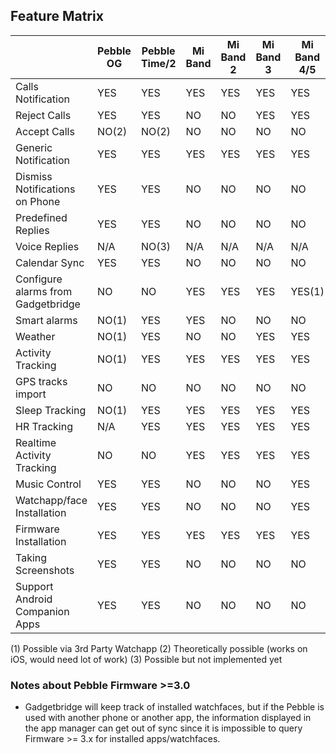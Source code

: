 ## Feature Matrix

|                                   | Pebble OG | Pebble Time/2 | Mi Band | Mi Band 2 | Mi Band 3 | Mi Band 4/5 | Amazfit Bip | Amazfit Cor |
|-----------------------------------| ----------|---------------|---------|-----------|-----------|-------------|-------------|-------------|
|Calls Notification                 | YES       | YES           | YES     | YES       | YES       | YES         | YES         | YES         |
|Reject Calls                       | YES       | YES           | NO      | NO        | YES       | YES         | YES         | YES         |
|Accept Calls                       | NO(2)     | NO(2)         | NO      | NO        | NO        | NO          | NO          | NO          |
|Generic Notification               | YES       | YES           | YES     | YES       | YES       | YES         | YES         | YES         |
|Dismiss Notifications on Phone     | YES       | YES           | NO      | NO        | NO        | NO          | NO          | NO          |
|Predefined Replies                 | YES       | YES           | NO      | NO        | NO        | NO          | NO          | NO          |
|Voice Replies                      | N/A       | NO(3)         | N/A     | N/A       | N/A       | N/A         | N/A         | N/A         |
|Calendar Sync                      | YES       | YES           | NO      | NO        | NO        | NO          | NO(3)       | NO          |
|Configure alarms from Gadgetbridge | NO        | NO            | YES     | YES       | YES       | YES(1)      | YES         | YES         |
|Smart alarms                       | NO(1)     | YES           | YES     | NO        | NO        | NO          | NO          | NO          |
|Weather                            | NO(1)     | YES           | NO      | NO        | YES       | YES         | YES         | YES         |
|Activity Tracking                  | NO(1)     | YES           | YES     | YES       | YES       | YES         | YES         | YES         |
|GPS tracks import                  | NO        | NO            | NO      | NO        | NO        | NO          | YES         | NO          |
|Sleep Tracking                     | NO(1)     | YES           | YES     | YES       | YES       | YES         | YES         | YES         |
|HR Tracking                        | N/A       | YES           | YES     | YES       | YES       | YES         | YES         | YES         |
|Realtime Activity Tracking         | NO        | NO            | YES     | YES       | YES       | YES         | YES         | YES         |
|Music Control                      | YES       | YES           | NO      | NO        | NO        | YES         | NO          | YES         |
|Watchapp/face Installation         | YES       | YES           | NO      | NO        | NO        | YES         | YES         | YES         |
|Firmware Installation              | YES       | YES           | YES     | YES       | YES       | YES         | YES         | YES         |
|Taking Screenshots                 | YES       | YES           | NO      | NO        | NO        | NO          | NO          | NO          |
|Support Android Companion Apps     | YES       | YES           | NO      | NO        | NO        | NO          | NO          | NO          |

(1) Possible via 3rd Party Watchapp
(2) Theoretically possible (works on iOS, would need lot of work)
(3) Possible but not implemented yet


### Notes about Pebble Firmware >=3.0

* Gadgetbridge will keep track of installed watchfaces, but if the Pebble is used with another phone or another app, the information displayed in the app manager can get out of sync since it is impossible to query Firmware >= 3.x for installed apps/watchfaces.

